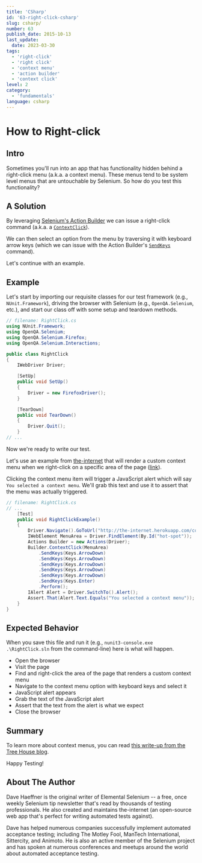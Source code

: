 ```yaml
---
title: 'CSharp'
id: '63-right-click-csharp'
slug: csharp/
number: 63
publish_date: 2015-10-13
last_update:
  date: 2023-03-30
tags:
  - 'right-click'
  - 'right click'
  - 'context menu'
  - 'action builder'
  - 'context click'
level: 2
category:
  - 'fundamentals'
language: csharp
---
```


# How to Right-click

## Intro

Sometimes you'll run into an app that has functionality hidden behind a right-click menu (a.k.a. a context menu). These menus tend to be system level menus that are untouchable by Selenium. So how do you test this functionality?

## A Solution

By leveraging [Selenium's Action Builder](http://seleniumhq.github.io/selenium/docs/api/dotnet/html/T_OpenQA_Selenium_Interactions_Actions.htm) we can issue a right-click command (a.k.a. a [`ContextClick`](http://seleniumhq.github.io/selenium/docs/api/dotnet/html/M_OpenQA_Selenium_Interactions_Actions_ContextClick.htm)).

We can then select an option from the menu by traversing it with keyboard arrow keys (which we can issue with the Action Builder's [`SendKeys`](http://seleniumhq.github.io/selenium/docs/api/dotnet/html/M_OpenQA_Selenium_Interactions_Actions_SendKeys_1.htm) command).

Let's continue with an example.

## Example

Let's start by importing our requisite classes for our test framework (e.g., `NUnit.Framework`), driving the browser with Selenium (e.g., `OpenQA.Selenium`, etc.), and start our class off with some setup and teardown methods.

```csharp
// filename: RightClick.cs
using NUnit.Framework;
using OpenQA.Selenium;
using OpenQA.Selenium.Firefox;
using OpenQA.Selenium.Interactions;

public class RightClick
{
    IWebDriver Driver;

    [SetUp]
    public void SetUp()
    {
        Driver = new FirefoxDriver();
    }

    [TearDown]
    public void TearDown()
    {
        Driver.Quit();
    }
// ...
```

Now we're ready to write our test.

Let's use an example from [the-internet](https://github.com/tourdedave/the-internet) that will render a custom context menu when we right-click on a specific area of the page ([link](http://the-internet.herokuapp.com/context_menu)).

Clicking the context menu item will trigger a JavaScript alert which will say `You selected a context menu`. We'll grab this text and use it to assert that the menu was actually triggered.

```csharp
// filename: RightClick.cs
// ...
    [Test]
    public void RightClickExample()
    {
        Driver.Navigate().GoToUrl("http://the-internet.herokuapp.com/context_menu");
        IWebElement MenuArea = Driver.FindElement(By.Id("hot-spot"));
        Actions Builder = new Actions(Driver);
        Builder.ContextClick(MenuArea)
            .SendKeys(Keys.ArrowDown)
            .SendKeys(Keys.ArrowDown)
            .SendKeys(Keys.ArrowDown)
            .SendKeys(Keys.ArrowDown)
            .SendKeys(Keys.ArrowDown)
            .SendKeys(Keys.Enter)
            .Perform();
        IAlert Alert = Driver.SwitchTo().Alert();
        Assert.That(Alert.Text.Equals("You selected a context menu"));
    }
}
```

## Expected Behavior

When you save this file and run it (e.g., `nunit3-console.exe .\RightClick.sln` from the command-line) here is what will happen.

+ Open the browser
+ Visit the page
+ Find and right-click the area of the page that renders a custom context menu
+ Navigate to the context menu option with keyboard keys and select it
+ JavaScript alert appears
+ Grab the text of the JavaScript alert
+ Assert that the text from the alert is what we expect
+ Close the browser

## Summary

To learn more about context menus, you can read [this write-up from the Tree House blog](http://blog.teamtreehouse.com/building-html5-context-menus).

Happy Testing!

## About The Author

Dave Haeffner is the original writer of Elemental Selenium -- a free, once weekly Selenium tip newsletter that's read by thousands of testing professionals. He also created and maintains the-internet (an open-source web app that's perfect for writing automated tests against).

Dave has helped numerous companies successfully implement automated acceptance testing; including The Motley Fool, ManTech International, Sittercity, and Animoto. He is also an active member of the Selenium project and has spoken at numerous conferences and meetups around the world about automated acceptance testing.
